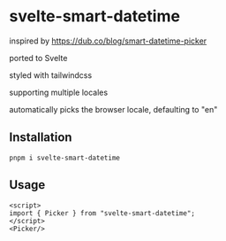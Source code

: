 # svelte-smart-datetime

inspired by https://dub.co/blog/smart-datetime-picker

ported to Svelte

styled with tailwindcss

supporting multiple locales

automatically picks the browser locale, defaulting to "en"

## Installation
```
pnpm i svelte-smart-datetime
```
## Usage
```
<script>
import { Picker } from "svelte-smart-datetime";
</script>
<Picker/>
```

